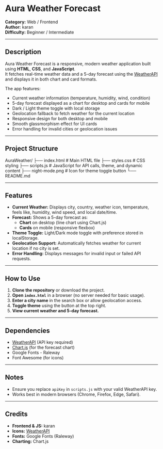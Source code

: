 # Aura Weather Forecast

**Category:** Web / Frontend  
**Author:** karan  
**Difficulty:** Beginner / Intermediate  

---

## Description

Aura Weather Forecast is a responsive, modern weather application built using **HTML**, **CSS**, and **JavaScript**.  
It fetches real-time weather data and a 5-day forecast using the [WeatherAPI](https://www.weatherapi.com/) and displays it in both chart and card formats.  

The app features:
- Current weather information (temperature, humidity, wind, condition)
- 5-day forecast displayed as a chart for desktop and cards for mobile
- Dark / Light theme toggle with local storage
- Geolocation fallback to fetch weather for the current location
- Responsive design for both desktop and mobile
- Smooth glassmorphism effect for UI cards
- Error handling for invalid cities or geolocation issues

---

## Project Structure

AuraWeather/
├── index.html # Main HTML file
├── styles.css # CSS styling
├── scripts.js # JavaScript for API calls, theme, and dynamic content
├── night-mode.png # Icon for theme toggle button
└── README.md 


---

## Features

- **Current Weather:** Displays city, country, weather icon, temperature, feels like, humidity, wind speed, and local date/time.
- **Forecast:** Shows a 5-day forecast as:
  - **Chart** on desktop (line chart using Chart.js)
  - **Cards** on mobile (responsive flexbox)
- **Theme Toggle:** Light/Dark mode toggle with preference stored in localStorage.
- **Geolocation Support:** Automatically fetches weather for current location if no city is set.
- **Error Handling:** Displays messages for invalid input or failed API requests.

---

## How to Use

1. **Clone the repository** or download the project.
2. **Open `index.html`** in a browser (no server needed for basic usage).
3. **Enter a city name** in the search box or allow geolocation access.
4. **Toggle theme** using the button at the top right.
5. **View current weather and 5-day forecast.**

---

## Dependencies

- [WeatherAPI](https://www.weatherapi.com/) (API key required)
- [Chart.js](https://www.chartjs.org/) (for the forecast chart)
- Google Fonts - Raleway
- Font Awesome (for icons)

---

## Notes

- Ensure you replace `apiKey` in `scripts.js` with your valid WeatherAPI key.
- Works best in modern browsers (Chrome, Firefox, Edge, Safari).

---

## Credits

- **Frontend & JS:** karan  
- **Icons:** [WeatherAPI](https://www.weatherapi.com/)  
- **Fonts:** Google Fonts (Raleway)  
- **Charting:** Chart.js

